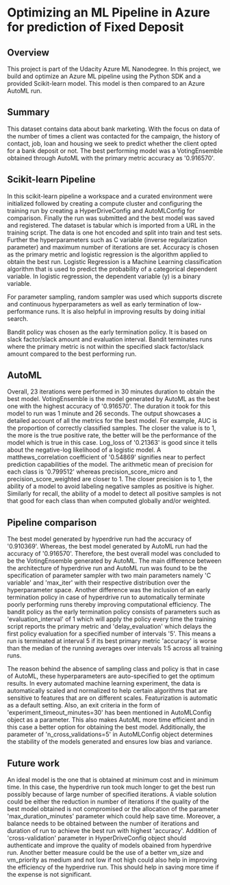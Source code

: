 # Optimizing an ML Pipeline in Azure for prediction of Fixed Deposit

## Overview

This project is part of the Udacity Azure ML Nanodegree.
In this project, we build and optimize an Azure ML pipeline using the Python SDK and a provided Scikit-learn model.
This model is then compared to an Azure AutoML run.

## Summary

This dataset contains data about bank marketing. With the focus on data of the number of times a client was contacted for the campaign, the history of contact, job, loan and housing we seek to predict whether the client opted for a bank deposit or not.
The best performing model was a VotingEnsemble obtained through AutoML with the primary metric accuracy as '0.916570'. 

## Scikit-learn Pipeline

In this scikit-learn pipeline a workspace and a curated environment were initialized followed by creating a compute cluster and configuring the training run by creating a HyperDriveConfig and AutoMLConfig for comparison. Finally the run was submitted and the best model was saved and registered. The dataset is tabular which is imported from a URL in the training script. The data is one hot encoded and split into train and test sets. Further the hyperparameters such as C variable (inverse regularization parameter) and maximum number of iterations are set. Accuracy is chosen as the primary metric and logistic regression is the algorithm applied to obtain the best run. Logistic Regression is a Machine Learning classification algorithm that is used to predict the probability of a categorical dependent variable. In logistic regression, the dependent variable (y) is a binary variable.

For parameter sampling, random sampler was used which supports discrete and continuous hyperparameters as well as early termination of low-performance runs. It is also helpful in improving results by doing initial search.

Bandit policy was chosen as the early termination policy. It is based on slack factor/slack amount and evaluation interval. Bandit terminates runs where the primary metric is not within the specified slack factor/slack amount compared to the best performing run.

## AutoML

Overall, 23 iterations were performed in 30 minutes duration to obtain the best model. VotingEnsemble is the model generated by AutoML as the best one with the highest accuracy of '0.916570'. The duration it took for this model to run was 1 minute and 26 seconds.
The output showcases a detailed account of all the metrics for the best model. For example, AUC is the proportion of correctly classified samples. The closer the value is to 1, the more is the true positive rate, the better will be the performance of the model which is true in this case. Log_loss of '0.21363' is good since it tells about the negative-log likelihood of a logistic model. A matthews_correlation coefficient of '0.54869' signifies near to perfect prediction capabilities of the model. The arithmetic mean of precision for each class is '0.799512' whereas precision_score_micro and precision_score_weighted are closer to 1. The closer precision is to 1, the ability of a model to avoid labeling negative samples as positive is higher. Similarly for recall, the ability of a model to detect all positive samples is not that good for each class than when computed globally and/or weighted.

## Pipeline comparison

The best model generated by hyperdrive run had the accuracy of '0.910369'. Whereas, the best model generated by AutoML run had the accuracy of '0.916570'. Therefore, the best overall model was concluded to be the VotingEnsemble generated by AutoML. The main difference between the architecture of hyperdrive run and AutoML run was found to be the specification of parameter sampler with two main parameters namely 'C variable' and 'max_iter' with their respective distribution over the hyperparameter space. Another difference was the inclusion of an early termination policy in case of hyperdrive run to automatically terminate poorly performing runs thereby improving computational efficiency. The bandit policy as the early termination policy consists of parameters such as 'evaluation_interval' of 1 which will apply the policy every time the training script reports the primary metric and 'delay_evaluation' which delays the first policy evaluation for a specified number of intervals '5'. This means a run is terminated at interval 5 if its best primary metric 'accuracy' is worse than the median of the running averages over intervals 1:5 across all training runs.

The reason behind the absence of sampling class and policy is that in case of AutoML, these hyperparameters are auto-specified to get the optimum results. In every automated machine learning experiment, the data is automatically scaled and normalized to help certain algorithms that are sensitive to features that are on different scales. Featurization is automatic as a default setting. Also, an exit criteria in the form of 'experiment_timeout_minutes=30' has been mentioned in AutoMLConfig object as a parameter. This also makes AutoML more time efficient and in this case a better option for obtaining the best model. Additionally, the parameter of 'n_cross_validations=5' in AutoMLConfig object determines the stability of the models generated and ensures low bias and variance.

## Future work

An ideal model is the one that is obtained at minimum cost and in minimum time. In this case, the hyperdrive run took much longer to get the best run possibly because of large number of specified iterations. A viable solution could be either the reduction in number of iterations if the quality of the best model obtained is not compromised or the allocation of the parameter 'max_duration_minutes' parameter which could help save time. Moreover, a balance needs to be obtained between the number of iterations and duration of run to achieve the best run with highest 'accuracy'. Addition of 'cross-validation' parameter in HyperDriveConfig object should authenticate and improve the quality of models obained from hyperdrive run. Another better measure could be the use of a better vm_size and vm_priority as medium and not low if not high could also help in improving the efficiency of the hyperdrive run. This should help in saving more time if the expense is not significant. 

